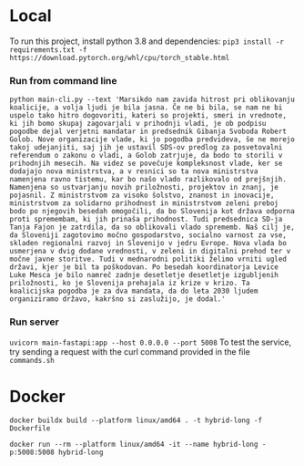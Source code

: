 # Local
To run this project, install python 3.8 and dependencies:
`pip3 install -r requirements.txt -f https://download.pytorch.org/whl/cpu/torch_stable.html`

### Run from command line
`python main-cli.py --text 'Marsikdo nam zavida hitrost pri oblikovanju koalicije, a volja ljudi je bila jasna. Če ne bi bila, se nam ne bi uspelo tako hitro dogovoriti, kateri so projekti, smeri in vrednote, ki jih bomo skupaj zagovarjali v prihodnji vladi, je ob podpisu pogodbe dejal verjetni mandatar in predsednik Gibanja Svoboda Robert Golob. Nove organizacije vlade, ki jo pogodba predvideva, še ne morejo takoj udejanjiti, saj jih je ustavil SDS-ov predlog za posvetovalni referendum o zakonu o vladi, a Golob zatrjuje, da bodo to storili v prihodnjih mesecih. Na videz se povečuje kompleksnost vlade, ker se dodajajo nova ministrstva, a v resnici so ta nova ministrstva namenjena ravno tistemu, kar bo našo vlado razlikovalo od prejšnjih. Namenjena so ustvarjanju novih priložnosti, projektov in znanj, je pojasnil. Z ministrstvom za visoko šolstvo, znanost in inovacije, ministrstvom za solidarno prihodnost in ministrstvom zeleni preboj bodo po njegovih besedah omogočili, da bo Slovenija kot država odporna proti spremembam, ki jih prinaša prihodnost. Tudi predsednica SD-ja Tanja Fajon je zatrdila, da so oblikovali vlado sprememb. Naš cilj je, da Sloveniji zagotovimo močno gospodarstvo, socialno varnost za vse, skladen regionalni razvoj in Slovenijo v jedru Evrope. Nova vlada bo usmerjena v dvig dodane vrednosti, v zeleni in digitalni prehod ter v močne javne storitve. Tudi v mednarodni politiki želimo vrniti ugled državi, kjer je bil ta poškodovan. Po besedah koordinatorja Levice Luke Mesca je bilo namreč zadnje desetletje desetletje izgubljenih priložnosti, ko je Slovenija prehajala iz krize v krizo. Ta koalicijska pogodba je za dva mandata, da do leta 2030 ljudem organiziramo državo, kakršno si zaslužijo, je dodal.'`

### Run server
 `uvicorn main-fastapi:app --host 0.0.0.0 --port 5008`
To test the service, try sending a request with the curl command provided in the file `commands.sh`

# Docker
`docker buildx build --platform linux/amd64 . -t hybrid-long -f Dockerfile`

`docker run --rm --platform linux/amd64 -it --name hybrid-long -p:5008:5008 hybrid-long`

